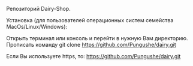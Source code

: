 Репозиторий Dairy-Shop.

Установка (для пользователей операционных систем семейства MacOs/Linux/Windows):

Открыть терминал или консоль и перейти в нужную Вам директорию. Прописать команду git clone https://github.com/Pungushe/dairy.git

Если Вы используете https, то: https://github.com/Pungushe/dairy.git
